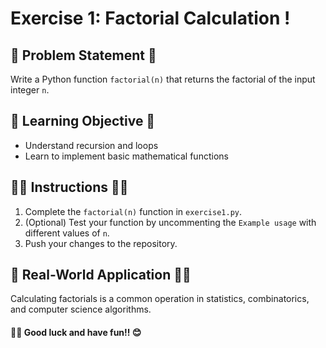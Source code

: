 # Exercise 1: Factorial Calculation !

## 📃 Problem Statement 📝

Write a Python function `factorial(n)` that returns the factorial of the input integer `n`.

## 📖 Learning Objective 📘

- Understand recursion and loops
- Learn to implement basic mathematical functions

## ☝🏻 Instructions ✌🏻

1. Complete the `factorial(n)` function in `exercise1.py`.
2. (Optional) Test your function by uncommenting the `Example usage` with different values of `n`.
3. Push your changes to the repository.

## 📲 Real-World Application 🤳🏻 

Calculating factorials is a common operation in statistics, combinatorics, and computer science algorithms.

#### 👍🏻 Good luck and have fun!! 😊